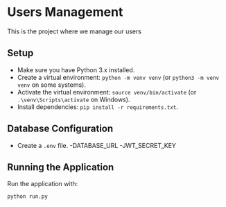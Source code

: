 # Users Management

This is the project where we manage our users

## Setup

- Make sure you have Python 3.x installed.
- Create a virtual environment: `python -m venv venv` (or `python3 -m venv venv` on some systems).
- Activate the virtual environment: `source venv/bin/activate` (or `.\venv\Scripts\activate` on Windows).
- Install dependencies: `pip install -r requirements.txt`.

## Database Configuration

- Create a `.env` file.
  -DATABASE_URL
  -JWT_SECRET_KEY

## Running the Application

Run the application with:

```bash
python run.py
```
